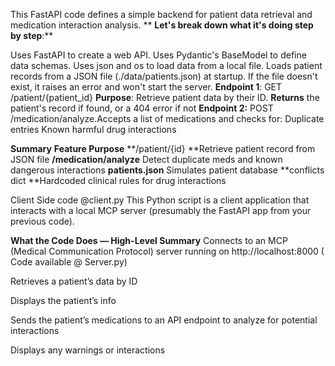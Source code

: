 This FastAPI code defines a simple backend for patient data retrieval and medication interaction analysis. 
**
**Let's break down what it's doing step by step**:**

Uses FastAPI to create a web API.
Uses Pydantic's BaseModel to define data schemas.
Uses json and os to load data from a local file.
Loads patient records from a JSON file (./data/patients.json) at startup.
If the file doesn't exist, it raises an error and won't start the server.
**Endpoint 1**: GET /patient/{patient_id}  **Purpose**: Retrieve patient data by their ID. **Returns** the patient's record if found, or a 404 error if not
**Endpoint 2:** POST /medication/analyze.Accepts a list of medications and checks for: Duplicate entries Known harmful drug interactions


**Summary**
**Feature	Purpose**
**/patient/{id}	**Retrieve patient record from JSON file
**/medication/analyze**	Detect duplicate meds and known dangerous interactions
**patients.json**	Simulates patient database
**conflicts dict	**Hardcoded clinical rules for drug interactions



Client Side code @client.py 
This Python script is a client application that interacts with a local MCP server (presumably the FastAPI app from your previous code).

**What the Code Does — High-Level Summary**
Connects to an MCP (Medical Communication Protocol) server running on http://localhost:8000 ( Code available @ Server.py)

Retrieves a patient’s data by ID

Displays the patient’s info

Sends the patient’s medications to an API endpoint to analyze for potential interactions

Displays any warnings or interactions
